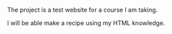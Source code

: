 The project is a test website for a course I am taking.

I will be able make a recipe using my HTML knowledge.
